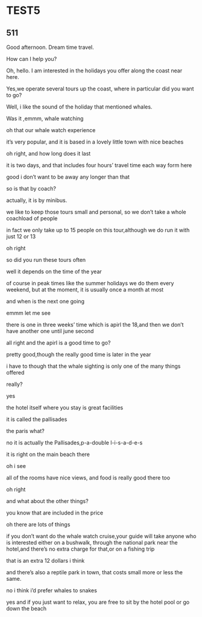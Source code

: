 # TEST5

## 511

Good afternoon. Dream time travel.

How can I help you?

Oh, hello. I am interested in the holidays you offer along the coast near here.

Yes,we operate several tours up the coast, where in particular did you want to go?

Well, i like the sound of the holiday that mentioned whales.

Was  it ,emmm, whale watching

oh that our whale watch  experience

it’s very popular, and it is based in a lovely little town with nice beaches

oh right, and how long does it last

it is two days, and that includes four hours’ travel time each way form here

good i don’t want to be away any longer than that

so is that by coach?

actually, it is by minibus.

we like to keep those tours small and personal, so we don’t take a whole coachload of people

in fact we only take up to 15 people on this tour,although we do run it with just 12 or 13

oh right

so did you run these tours often

well it depends on the time of the year

of course in peak times like the summer holidays we do them every weekend, but at the moment, it is usually once a month at most 

and when is the next one going 

emmm let me see

there is one in three weeks’ time which is apirl the 18,and then we don’t have another one until june second

all right and the apirl is a good time to go?

pretty good,though the really good time is later in the year 

i have to though that the whale sighting is only one of the many things offered

really?

yes

the hotel itself where you stay is great facilities

it is called the pallisades

the paris what?

no it is actually the Pallisades,p-a-double l-i-s-a-d-e-s

it is right on the main beach there

oh i see

all of the rooms have nice views, and food is really good there too

oh right

and what about the other things?

you know that are included in the price

oh there are lots of things

if you don’t want do the whale watch cruise,your guide will take anyone who is interested either on a bushwalk, through the national park near the hotel,and there’s no extra charge for that,or on a fishing trip

that is an extra 12 dollars i think

and there’s also a reptile park in town, that costs small more or less the same.

no i think i’d prefer whales to snakes 

yes and if you just want to relax, you are free to sit by the hotel pool or go down the beach